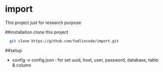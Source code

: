 # import
This project just for research purpose

##installation
clone this project
```bash
  git clone https://github.com/fadlincode/import.git
```

##setup
- config -> config.json : for set uuid, host, user, password, database, table & column